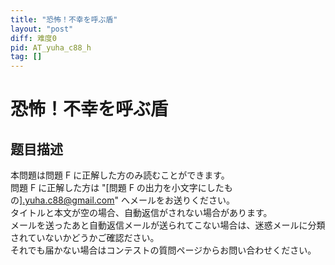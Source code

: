 ```yaml
---
title: "恐怖！不幸を呼ぶ盾"
layout: "post"
diff: 难度0
pid: AT_yuha_c88_h
tag: []
---
```


# 恐怖！不幸を呼ぶ盾

## 题目描述

[problemUrl]: https://atcoder.jp/contests/yuha-c88/tasks/yuha_c88_h

本問題は問題 F に正解した方のみ読むことができます。  
 問題 F に正解した方は "\[問題 F の出力を小文字にしたもの\].yuha.c88@gmail.com" へメールをお送りください。  
 タイトルと本文が空の場合、自動返信がされない場合があります。  
 メールを送ったあと自動返信メールが送られてこない場合は、迷惑メールに分類されていないかどうかご確認ださい。  
 それでも届かない場合はコンテストの質問ページからお問い合わせください。

